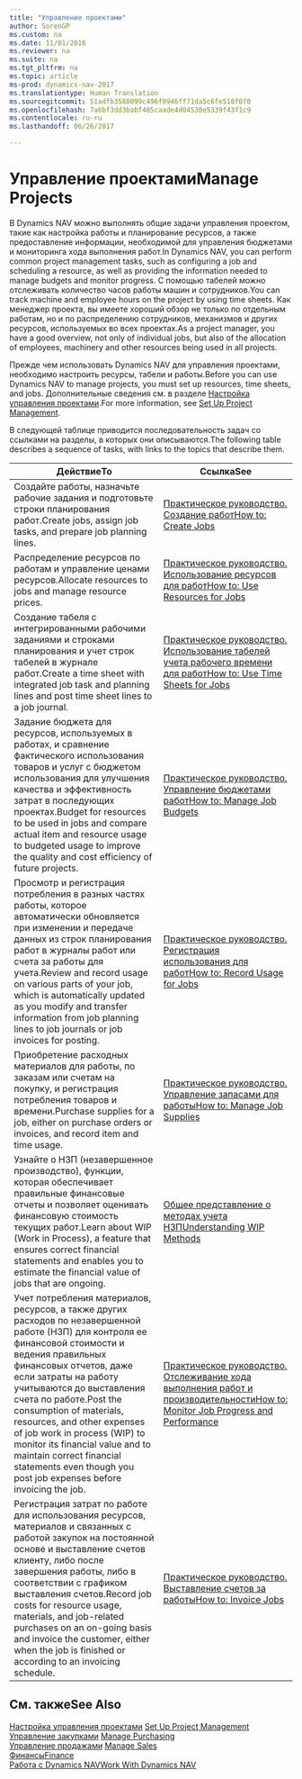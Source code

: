 ```yaml
---
title: "Управление проектами"
author: SorenGP
ms.custom: na
ms.date: 11/01/2016
ms.reviewer: na
ms.suite: na
ms.tgt_pltfrm: na
ms.topic: article
ms-prod: dynamics-nav-2017
ms.translationtype: Human Translation
ms.sourcegitcommit: 51adfb3588099c496f0946ff71da5c6fe518f070
ms.openlocfilehash: 7a6bf3dd3babf485caade4d04530e5339f43f1c9
ms.contentlocale: ru-ru
ms.lasthandoff: 06/26/2017

---
```


# <a name="manage-projects"></a><span data-ttu-id="ea895-102">Управление проектами</span><span class="sxs-lookup"><span data-stu-id="ea895-102">Manage Projects</span></span>
<span data-ttu-id="ea895-103">В Dynamics NAV можно выполнять общие задачи управления проектом, такие как настройка работы и планирование ресурсов, а также предоставление информации, необходимой для управления бюджетами и мониторинга хода выполнения работ.</span><span class="sxs-lookup"><span data-stu-id="ea895-103">In Dynamics NAV, you can perform common project management tasks, such as configuring a job and scheduling a resource, as well as providing the information needed to manage budgets and monitor progress.</span></span> <span data-ttu-id="ea895-104">С помощью табелей можно отслеживать количество часов работы машин и сотрудников.</span><span class="sxs-lookup"><span data-stu-id="ea895-104">You can track machine and employee hours on the project by using time sheets.</span></span> <span data-ttu-id="ea895-105">Как менеджер проекта, вы имеете хороший обзор не только по отдельным работам, но и по распределению сотрудников, механизмов и других ресурсов, используемых во всех проектах.</span><span class="sxs-lookup"><span data-stu-id="ea895-105">As a project manager, you have a good overview, not only of individual jobs, but also of the allocation of employees, machinery and other resources being used in all projects.</span></span>

<span data-ttu-id="ea895-106">Прежде чем использовать Dynamics NAV для управления проектами, необходимо настроить ресурсы, табели и работы.</span><span class="sxs-lookup"><span data-stu-id="ea895-106">Before you can use Dynamics NAV to manage projects, you must set up resources, time sheets, and jobs.</span></span> <span data-ttu-id="ea895-107">Дополнительные сведения см. в разделе [Настройка управления проектами](projects-setup-projects.md).</span><span class="sxs-lookup"><span data-stu-id="ea895-107">For more information, see [Set Up Project Management](projects-setup-projects.md).</span></span>  

<span data-ttu-id="ea895-108">В следующей таблице приводится последовательность задач со ссылками на разделы, в которых они описываются.</span><span class="sxs-lookup"><span data-stu-id="ea895-108">The following table describes a sequence of tasks, with links to the topics that describe them.</span></span>

|<span data-ttu-id="ea895-109">Действие</span><span class="sxs-lookup"><span data-stu-id="ea895-109">To</span></span> |<span data-ttu-id="ea895-110">Ссылка</span><span class="sxs-lookup"><span data-stu-id="ea895-110">See</span></span> |
|---|----|
|<span data-ttu-id="ea895-111">Создайте работы, назначьте рабочие задания и подготовьте строки планирования работ.</span><span class="sxs-lookup"><span data-stu-id="ea895-111">Create jobs, assign job tasks, and prepare job planning lines.</span></span>|[<span data-ttu-id="ea895-112">Практическое руководство. Создание работ</span><span class="sxs-lookup"><span data-stu-id="ea895-112">How to: Create Jobs</span></span>](projects-how-create-jobs.md)|
|<span data-ttu-id="ea895-113">Распределение ресурсов по работам и управление ценами ресурсов.</span><span class="sxs-lookup"><span data-stu-id="ea895-113">Allocate resources to jobs and manage resource prices.</span></span>|[<span data-ttu-id="ea895-114">Практическое руководство. Использование ресурсов для работ</span><span class="sxs-lookup"><span data-stu-id="ea895-114">How to: Use Resources for Jobs</span></span>](projects-how-use-resources.md)|
|<span data-ttu-id="ea895-115">Создание табеля с интегрированными рабочими заданиями и строками планирования и учет строк табелей в журнале работ.</span><span class="sxs-lookup"><span data-stu-id="ea895-115">Create a time sheet with integrated job task and planning lines and post time sheet lines to a job journal.</span></span>|[<span data-ttu-id="ea895-116">Практическое руководство. Использование табелей учета рабочего времени для работ</span><span class="sxs-lookup"><span data-stu-id="ea895-116">How to: Use Time Sheets for Jobs</span></span>](projects-how-use-time-sheets.md)|
|<span data-ttu-id="ea895-117">Задание бюджета для ресурсов, используемых в работах, и сравнение фактического использования товаров и услуг с бюджетом использования для улучшения качества и эффективность затрат в последующих проектах.</span><span class="sxs-lookup"><span data-stu-id="ea895-117">Budget for resources to be used in jobs and compare actual item and resource usage to budgeted usage to improve the quality and cost efficiency of future projects.</span></span>|[<span data-ttu-id="ea895-118">Практическое руководство. Управление бюджетами работ</span><span class="sxs-lookup"><span data-stu-id="ea895-118">How to: Manage Job Budgets</span></span>](projects-how-manage-budgets.md)|
|<span data-ttu-id="ea895-119">Просмотр и регистрация потребления в разных частях работы, которое автоматически обновляется при изменении и передаче данных из строк планирования работ в журналы работ или счета за работы для учета.</span><span class="sxs-lookup"><span data-stu-id="ea895-119">Review and record usage on various parts of your job, which is automatically updated as you modify and transfer information from job planning lines to job journals or job invoices for posting.</span></span>|[<span data-ttu-id="ea895-120">Практическое руководство. Регистрация использования для работ</span><span class="sxs-lookup"><span data-stu-id="ea895-120">How to: Record Usage for Jobs</span></span>](projects-how-record-job-usage.md)|
|<span data-ttu-id="ea895-121">Приобретение расходных материалов для работы, по заказам или счетам на покупку, и регистрация потребления товаров и времени.</span><span class="sxs-lookup"><span data-stu-id="ea895-121">Purchase supplies for a job, either on purchase orders or invoices, and record item and time usage.</span></span>|[<span data-ttu-id="ea895-122">Практическое руководство. Управление запасами для работы</span><span class="sxs-lookup"><span data-stu-id="ea895-122">How to: Manage Job Supplies</span></span>](projects-how-manage-project-supplies.md)|
|<span data-ttu-id="ea895-123">Узнайте о НЗП (незавершенное производство), функции, которая обеспечивает правильные финансовые отчеты и позволяет оценивать финансовую стоимость текущих работ.</span><span class="sxs-lookup"><span data-stu-id="ea895-123">Learn about WIP (Work in Process), a feature that ensures correct financial statements and enables you to estimate the financial value of jobs that are ongoing.</span></span>|[<span data-ttu-id="ea895-124">Общее представление о методах учета НЗП</span><span class="sxs-lookup"><span data-stu-id="ea895-124">Understanding WIP Methods</span></span>](projects-understanding-wip.md)|
|<span data-ttu-id="ea895-125">Учет потребления материалов, ресурсов, а также других расходов по незавершенной работе (НЗП) для контроля ее финансовой стоимости и ведения правильных финансовых отчетов, даже если затраты на работу учитываются до выставления счета по работе.</span><span class="sxs-lookup"><span data-stu-id="ea895-125">Post the consumption of materials, resources, and other expenses of job work in process (WIP) to monitor its financial value and to maintain correct financial statements even though you post job expenses before invoicing the job.</span></span>|[<span data-ttu-id="ea895-126">Практическое руководство. Отслеживание хода выполнения работ и производительности</span><span class="sxs-lookup"><span data-stu-id="ea895-126">How to: Monitor Job Progress and Performance</span></span>](projects-how-monitor-progress-performance.md)|
|<span data-ttu-id="ea895-127">Регистрация затрат по работе для использования ресурсов, материалов и связанных с работой закупок на постоянной основе и выставление счетов клиенту, либо после завершения работы, либо в соответствии с графиком выставления счетов.</span><span class="sxs-lookup"><span data-stu-id="ea895-127">Record job costs for resource usage, materials, and job-related purchases on an on-going basis and invoice the customer, either when the job is finished or according to an invoicing schedule.</span></span>|[<span data-ttu-id="ea895-128">Практическое руководство. Выставление счетов за работы</span><span class="sxs-lookup"><span data-stu-id="ea895-128">How to: Invoice Jobs</span></span>](projects-how-invoice-jobs.md)|

## <a name="see-also"></a><span data-ttu-id="ea895-129">См. также</span><span class="sxs-lookup"><span data-stu-id="ea895-129">See Also</span></span>
<span data-ttu-id="ea895-130">[Настройка управления проектами](projects-setup-projects.md)  </span><span class="sxs-lookup"><span data-stu-id="ea895-130">[Set Up Project Management](projects-setup-projects.md)  </span></span>  
<span data-ttu-id="ea895-131">[Управление закупками](purchasing-manage-purchasing.md)       </span><span class="sxs-lookup"><span data-stu-id="ea895-131">[Manage Purchasing](purchasing-manage-purchasing.md)       </span></span>  
<span data-ttu-id="ea895-132">[Управление продажами](sales-manage-sales.md)  </span><span class="sxs-lookup"><span data-stu-id="ea895-132">[Manage Sales](sales-manage-sales.md)  </span></span>  
[<span data-ttu-id="ea895-133">Финансы</span><span class="sxs-lookup"><span data-stu-id="ea895-133">Finance</span></span>](finance-setup.md)  
[<span data-ttu-id="ea895-134">Работа с Dynamics NAV</span><span class="sxs-lookup"><span data-stu-id="ea895-134">Work With Dynamics NAV</span></span>](ui-work-product.md)  

